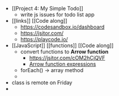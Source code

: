 - [[Project 4: My Simple Todo]]
	- write js issues for todo list app
- [[links]] [[Code along]]
	- https://codesandbox.io/dashboard
	- https://jsitor.com/
	- https://playcode.io/
- [[JavaScript]] [[functions]] [[Code along]]
	- convert functions to **Arrow function**
		- https://jsitor.com/cOM2hCjQVF
		- [Arrow function expressions]([d.com](https://developer.mozilla.org/en-US/docs/Web/JavaScript/Reference/Functions/Arrow_functions))
	- forEach() -> array method
	-
- class is remote on Friday
-